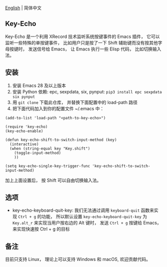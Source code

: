 [English](./README.md) | 简体中文

## Key-Echo
Key-Echo 是一个利用 XRecord 技术监听系统按键事件的 Emacs 插件， 它可以监听一些特殊的单按键事件， 比如用户只是按了一下 Shift 辅助键而没有按其他字母按键时， 发送信号给 Emacs， 让 Emacs 执行一些 Elisp 代码， 比如切换输入法。

## 安装
1. 安装 Emacs 28 及以上版本
2. 安装 Python 依赖: epc, sexpdata, six, pynput: `pip3 install epc sexpdata six pynput`
3. 用 `git clone` 下载此仓库， 并替换下面配置中的 load-path 路径
4. 把下面代码加入到你的配置文件 ~/.emacs 中：

```elisp
(add-to-list 'load-path "<path-to-key-echo>")

(require 'key-echo)
(key-echo-enable)

(defun key-echo-shift-to-switch-input-method (key)
  (interactive)
  (when (string-equal key "Key.shift")
    (toggle-input-method)
    ))

(setq key-echo-single-key-trigger-func 'key-echo-shift-to-switch-input-method)
```

加上上面设置后， 按 Shift 可以自由切换输入法。

## 选项
* key-echo-keyboard-quit-key: 我们无法通过调用 `keyboard-quit` 函数来实现 `Ctrl + g` 的功能， 所以默认设置 `key-echo-keyboard-quit-key` 为 `Key.alt_r` 来实现当用户按右边的 Alt 键时， 发送 `Ctrl + g` 按键给 Emacs， 来实现快速按 Ctrl + g 的目标 

## 备注
目前只支持 Linux， 理论上可以支持 Windows 和 macOS, 欢迎贡献代码。
